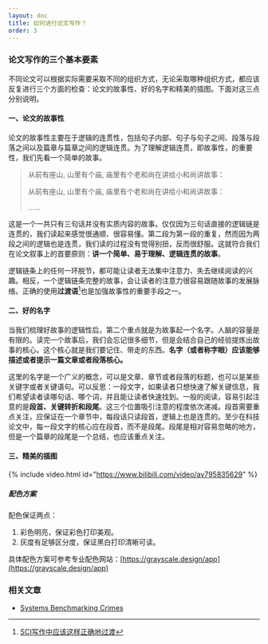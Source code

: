 ```yaml
---
layout: doc
title: 如何进行论文写作？
order: 3
---
```


### 论文写作的三个基本要素

不同论文可以根据实际需要采取不同的组织方式，无论采取哪种组织方式，都应该反复进行三个方面的检查：论文的故事性、好的名字和精美的插图。下面对这三点分别说明。

#### 一、论文的故事性

论文的故事性主要在于逻辑的连贯性，包括句子内部、句子与句子之间、段落与段落之间以及篇章与篇章之间的逻辑连贯。为了理解逻辑连贯，即故事性，的重要性，我们先看一个简单的故事。

> 从前有座山, 山里有个庙, 庙里有个老和尚在讲给小和尚讲故事：
> 
> 从前有座山, 山里有个庙, 庙里有个老和尚在讲给小和尚讲故事：
> 
> ……

这是一个一共只有三句话并没有实质内容的故事。仅仅因为三句话直接的逻辑链是连贯的，我们读起来感觉很通顺、很容易懂。第二段为第一段的重复，然而因为两段之间的逻辑也是连贯，我们读的过程没有觉得别扭，反而很舒服。这就符合我们在论文叙事上的首要原则：**讲一个简单、易于理解、逻辑连贯的故事**。

逻辑链条上的任何一环脱节，都可能让读者无法集中注意力、失去继续阅读的兴趣。相反，一个逻辑链条完整的故事，会让读者的注意力很容易跟随故事的发展脉络。正确的使用**过渡语**[^1]也是加强故事性的重要手段之一。

#### 二、好的名字

当我们梳理好故事的逻辑性后，第二个重点就是为故事起一个名字。人脑的容量是有限的。读完一个故事后，我们会忘记很多细节，但是会结合自己的经验提炼出故事的核心。这个核心就是我们要记住、带走的东西。**名字（或者称字眼）应该能够描述或者提示一篇文章或者段落核心。**

这里的名字是一个广义的概念，可以是文章、章节或者段落的标题，也可以是某些关键字或者关键语句。可以反思：一段文字，如果读者只想快速了解关键信息，我们希望读者读哪句话、哪个词，并且能让读者快速找到。一般的阅读，容易引起注意的是**段首、关键转折和段尾**。这三个位置吸引注意的程度依次递减。段首需要重点关注，应保证在一个章节中，每段话只读段首，逻辑上也是连贯的。至少在科技论文中，每一段文字的核心应在段首，而不是段尾。段尾是相对容易忽略的地方，但是一个篇章的段尾是一个总结，也应该重点关注。

#### 三、精美的插图

{% include video.html id="https://www.bilibili.com/video/av795835629" %}

##### 配色方案

配色保证两点：

1. 彩色明亮，保证彩色打印美观。
2. 灰度有足够区分度，保证黑白打印清晰可读。

具体配色方案可参考专业配色网站：[https://grayscale.design/app](https://grayscale.design/app)

### 相关文章

- [Systems Benchmarking Crimes](https://www.cse.unsw.edu.au/~gernot/benchmarking-crimes.html)


[^1]: [SCI写作中应该这样正确地过渡](https://zhuanlan.zhihu.com/p/341897276)